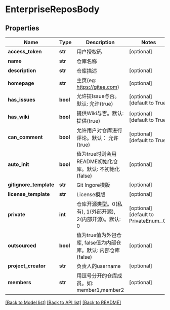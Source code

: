 # EnterpriseReposBody

## Properties
Name | Type | Description | Notes
------------ | ------------- | ------------- | -------------
**access_token** | **str** | 用户授权码 | [optional] 
**name** | **str** | 仓库名称 | 
**description** | **str** | 仓库描述 | [optional] 
**homepage** | **str** | 主页(eg: https://gitee.com) | [optional] 
**has_issues** | **bool** | 允许提Issue与否。默认: 允许(true) | [optional] [default to True]
**has_wiki** | **bool** | 提供Wiki与否。默认: 提供(true) | [optional] [default to True]
**can_comment** | **bool** | 允许用户对仓库进行评论。默认： 允许(true) | [optional] [default to True]
**auto_init** | **bool** | 值为true时则会用README初始化仓库。默认: 不初始化(false) | [optional] 
**gitignore_template** | **str** | Git Ingore模版 | [optional] 
**license_template** | **str** | License模版 | [optional] 
**private** | **int** | 仓库开源类型。0(私有), 1(外部开源), 2(内部开源)。默认: 0 | [optional] [default to PrivateEnum._0]
**outsourced** | **bool** | 值为true值为外包仓库, false值为内部仓库。默认: 内部仓库(false) | [optional] 
**project_creator** | **str** | 负责人的username | [optional] 
**members** | **str** | 用逗号分开的仓库成员。如: member1,member2 | [optional] 

[[Back to Model list]](../README.md#documentation-for-models) [[Back to API list]](../README.md#documentation-for-api-endpoints) [[Back to README]](../README.md)

